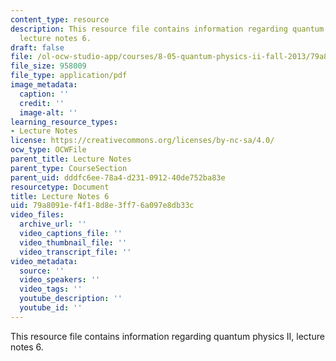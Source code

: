 ```yaml
---
content_type: resource
description: This resource file contains information regarding quantum physics II,
  lecture notes 6.
draft: false
file: /ol-ocw-studio-app/courses/8-05-quantum-physics-ii-fall-2013/79a8091ef4f18d8e3ff76a097e8db33c_MIT8_05F13_Chap_06.pdf
file_size: 958009
file_type: application/pdf
image_metadata:
  caption: ''
  credit: ''
  image-alt: ''
learning_resource_types:
- Lecture Notes
license: https://creativecommons.org/licenses/by-nc-sa/4.0/
ocw_type: OCWFile
parent_title: Lecture Notes
parent_type: CourseSection
parent_uid: dddfc6ee-78a4-d231-0912-40de752ba83e
resourcetype: Document
title: Lecture Notes 6
uid: 79a8091e-f4f1-8d8e-3ff7-6a097e8db33c
video_files:
  archive_url: ''
  video_captions_file: ''
  video_thumbnail_file: ''
  video_transcript_file: ''
video_metadata:
  source: ''
  video_speakers: ''
  video_tags: ''
  youtube_description: ''
  youtube_id: ''
---
```

This resource file contains information regarding quantum physics II, lecture notes 6.